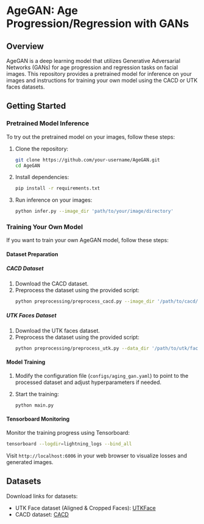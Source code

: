 # AgeGAN: Age Progression/Regression with GANs

## Overview

AgeGAN is a deep learning model that utilizes Generative Adversarial Networks (GANs) for age progression and regression tasks on facial images. This repository provides a pretrained model for inference on your images and instructions for training your own model using the CACD or UTK faces datasets.

## Getting Started

### Pretrained Model Inference

To try out the pretrained model on your images, follow these steps:

1. Clone the repository:
    ```bash
    git clone https://github.com/your-username/AgeGAN.git
    cd AgeGAN
    ```

2. Install dependencies:
    ```bash
    pip install -r requirements.txt
    ```

3. Run inference on your images:
    ```bash
    python infer.py --image_dir 'path/to/your/image/directory'
    ```

### Training Your Own Model

If you want to train your own AgeGAN model, follow these steps:

#### Dataset Preparation

##### CACD Dataset
1. Download the CACD dataset.
2. Preprocess the dataset using the provided script:
    ```bash
    python preprocessing/preprocess_cacd.py --image_dir '/path/to/cacd/images' --metadata '/path/to/the/cacd/metadata/file' --output_dir 'path/to/save/processed/data'
    ```

##### UTK Faces Dataset
1. Download the UTK faces dataset.
2. Preprocess the dataset using the provided script:
    ```bash
    python preprocessing/preprocess_utk.py --data_dir '/path/to/utk/faces/images' --output_dir 'path/to/save/processed/data'
    ```

#### Model Training

1. Modify the configuration file (`configs/aging_gan.yaml`) to point to the processed dataset and adjust hyperparameters if needed.

2. Start the training:
    ```bash
    python main.py
    ```

#### Tensorboard Monitoring

Monitor the training progress using Tensorboard:

```bash
tensorboard --logdir=lightning_logs --bind_all
```

Visit `http://localhost:6006` in your web browser to visualize losses and generated images.

## Datasets

Download links for datasets:

- UTK Face dataset (Aligned & Cropped Faces): [UTKFace](https://susanqq.github.io/UTKFace/)
- CACD dataset: [CACD](https://bcsiriuschen.github.io/CARC/)